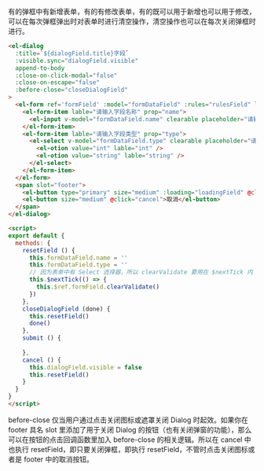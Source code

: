 有的弹框中有新增表单，有的有修改表单，有的既可以用于新增也可以用于修改，可以在每次弹框弹出时对表单时进行清空操作，清空操作也可以在每次关闭弹框时进行。

```html
<el-dialog
  :title=`${dialogField.title}字段`
  :visible.sync="dialogField.visible"
  append-to-body
  :close-on-click-modal="false"
  :close-on-escape="false"
  :before-close="closeDialogField"
>
  <el-form ref='formField' :model="formDataField" :rules="rulesField" label-width="100px" >
    <el-form-item lable="请输入字段名称" prop="name">
      <el-input v-model="formDataField.name" clearable placeholder="请输入字段名称" />
    </el-form-item>
    <el-form-item lable="请输入字段类型" prop="type">
      <el-select v-model="formDataField.type" clearable placeholder="请输入字段类型" >
        <el-otion value="int" lable="int" />
        <el-otion value="string" lable="string" />
      </el-select>
    </el-form-item>
  </el-form>
  <span slot="footer">
    <el-button type="primary" size="medium" :loading="loadingField" @click="submit">保存</el-button>
    <el-button size="medium" @click="cancel">取消</el-button>
  </span>
</el-dialog>

<script>
export default {
  methods: {
    resetField () {
      this.formDataField.name = ''
      this.formDataField.type = ''
      // 因为表单中有 Select 选择器，所以 clearValidate 要用在 $nextTick 内
      this.$nextTick(() => {
        this.$ref.formField.clearValidate()
      })
    },
    closeDialogField (done) {
      this.resetField()
      done()
    },
    submit () {
      
    },
    cancel () {
      this.dialogField.visible = false
      this.resetField()
    }
  }
}
</script>
```

before-close 仅当用户通过点击关闭图标或遮罩关闭 Dialog 时起效。如果你在 footer 具名 slot 里添加了用于关闭 Dialog 的按钮（也有关闭弹窗的功能），那么可以在按钮的点击回调函数里加入 before-close 的相关逻辑。所以在 cancel 中也执行 resetField，即只要关闭弹框，即执行 resetField，不管时点击关闭图标或者是 footer 中的取消按钮。
